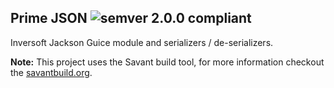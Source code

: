 ## Prime JSON ![semver 2.0.0 compliant](http://img.shields.io/badge/semver-2.0.0-brightgreen.svg?style=flat-square)
Inversoft Jackson Guice module and serializers / de-serializers.

**Note:** This project uses the Savant build tool, for more information checkout the [savantbuild.org](http://savantbuild.org/).
